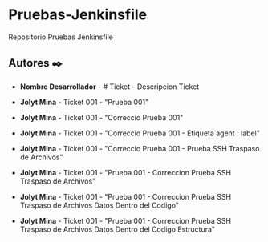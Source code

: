 # Pruebas-Jenkinsfile
Repositorio Pruebas Jenkinsfile

## Autores ✒️
* **Nombre Desarrollador** - # Ticket - Descripcion Ticket

* **Jolyt Mina** - Ticket 001 - "Prueba 001"
* **Jolyt Mina** - Ticket 001 - "Correccio Prueba 001"
* **Jolyt Mina** - Ticket 001 - "Correccio Prueba 001 - Etiqueta agent : label"
* **Jolyt Mina** - Ticket 001 - "Correccio Prueba 001 - Prueba SSH Traspaso de Archivos"
* **Jolyt Mina** - Ticket 001 - "Prueba 001 - Correccion Prueba SSH Traspaso de Archivos"
* **Jolyt Mina** - Ticket 001 - "Prueba 001 - Correccion Prueba SSH Traspaso de Archivos Datos Dentro del Codigo"
* **Jolyt Mina** - Ticket 001 - "Prueba 001 - Correccion Prueba SSH Traspaso de Archivos Datos Dentro del Codigo Estructura"